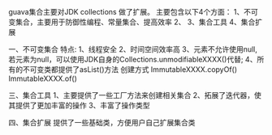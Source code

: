guava集合主要对JDK collections 做了扩展。
主要包含以下4个方面：
1、不可变集合，主要用于防御性编程、常量集合、提高效率
2、
3、集合工具
4、集合扩展


一、不可变集合
特点:
1、线程安全
2、时间空间效率高
3、元素不允许使用null,若元素为null，可以使用JDK自身的Collections.unmodifiableXXXX()代替;
4、所有的不可变类都提供了asList()方法
创建方式
ImmutableXXXX.copyOf()
ImmutableXXXX.of()


三、集合工具
1、主要提供了一些工厂方法来创建相关集合
2、拓展了迭代器，使其提供了更加丰富的操作
3、丰富了操作类型

四、集合扩展
提供了一些基础类，方便用户自己扩展集合类




